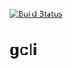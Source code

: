 [![Build Status](https://github.com/gooddoog/gcli/workflows/Build/badge.svg)](https://github.com/gooddoog/gcli/actions)

# gcli